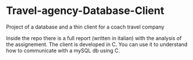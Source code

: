 # Travel-agency-Database-Client
Project of a database and a thin client for a coach travel company

Inside the repo there is a full report (written in italian) with the analysis of the assignement.
The client is developed in C. You can use it to understand how to communicate with a mySQL db using C. 
